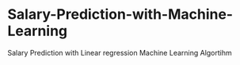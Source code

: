# Salary-Prediction-with-Machine-Learning
Salary Prediction with Linear regression Machine Learning Algortihm
